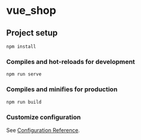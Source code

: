    # vue_shop

## Project setup
```
npm install
```
 
### Compiles and hot-reloads for development
```
npm run serve
```

### Compiles and minifies for production
```
npm run build   
```
       
### Customize configuration
See [Configuration Reference](https://cli.vuejs.org/config/).
       